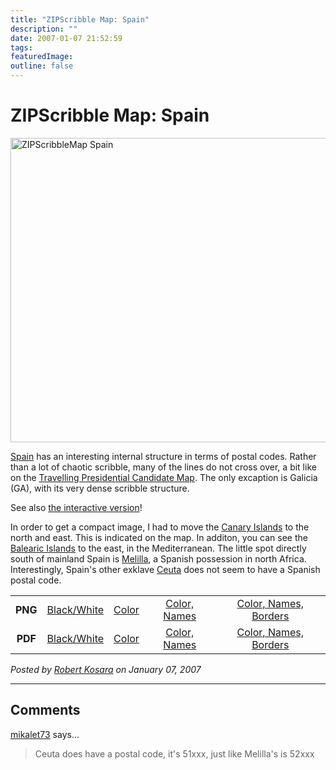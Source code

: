 ```yaml
---
title: "ZIPScribble Map: Spain"
description: ""
date: 2007-01-07 21:52:59
tags: 
featuredImage: 
outline: false
---
```


# ZIPScribble Map: Spain

<a href="/media/attachments/ZIPScribbleMaps/ZIPScribbleMap-Spain-color-names-borders.png" target="_blank" rel="slb_off"><img class="aligncenter" title="ZIPScribbleMap Spain" src="https://media.eagereyes.org/media/attachments/ZIPScribbleMap-Spain-color-names-borders-thumb.jpg" alt="ZIPScribbleMap Spain" width="600" height="487" border="0" /></a>

<a href="http://en.wikipedia.org/wiki/Spain">Spain</a> has an interesting internal structure in terms of postal codes. Rather than a lot of chaotic scribble, many of the lines do not cross over, a bit like on the <a href="/Applications/ZIPTPCMap.html">Travelling Presidential Candidate Map</a>. The only excaption is Galicia (GA), with its very dense scribble structure.

See also <a href="/zipscribble-maps/interactive-zipscribble-map#ES">the interactive version</a>!

In order to get a compact image, I had to move the <a href="http://en.wikipedia.org/wiki/Canary_Islands">Canary Islands</a> to the north and east. This is indicated on the map. In additon, you can see the <a href="http://en.wikipedia.org/wiki/Balearic_Islands">Balearic Islands</a> to the east, in the Mediterranean. The little spot directly south of mainland Spain is <a href="http://en.wikipedia.org/wiki/Melilla">Melilla</a>, a Spanish possession in north Africa. Interestingly, Spain's other exklave <a href="http://en.wikipedia.org/wiki/Ceuta">Ceuta</a> does not seem to have a Spanish postal code.

<table width="80%" border="0" align="center">
<tbody>
<tr>
<td align="center"><strong>PNG</strong></td>
<td align="center"><a href="/media/attachments/ZIPScribbleMaps/ZIPScribbleMap-Spain.png" target="_blank" rel="slb_off">Black/White</a></td>
<td align="center"><a href="/media/attachments/ZIPScribbleMaps/ZIPScribbleMap-Spain-color.png" target="_blank" rel="slb_off">Color</a></td>
<td align="center"><a href="/media/attachments/ZIPScribbleMaps/ZIPScribbleMap-Spain-color-names.png" target="_blank" rel="slb_off">Color, Names</a></td>
<td align="center"><a href="/media/attachments/ZIPScribbleMaps/ZIPScribbleMap-Spain-color-names-borders.png" target="_blank" rel="slb_off">Color, Names, Borders</a></td>
</tr>
<tr>
<td align="center"><strong>PDF</strong></td>
<td align="center"><a href="/media/attachments/ZIPScribbleMaps/ZIPScribbleMap-Spain.pdf" target="_blank">Black/White</a></td>
<td align="center"><a href="/media/attachments/ZIPScribbleMaps/ZIPScribbleMap-Spain-color.pdf" target="_blank">Color </a></td>
<td align="center"><a href="/media/attachments/ZIPScribbleMaps/ZIPScribbleMap-Spain-color-names.pdf" target="_blank">Color, Names</a></td>
<td align="center"><a href="/media/attachments/ZIPScribbleMaps/ZIPScribbleMap-Spain-color-names-borders.pdf" target="_blank">Color, Names, Borders</a></td>
</tr>
</tbody>
</table>


_Posted by <a href="/about">Robert Kosara</a> on January 07, 2007_


<aside class="comments">

---
## Comments

<a href="http://gravatar.com/mikalet73" rel="nofollow noopener" target="_blank">mikalet73</a> says…
>	Ceuta does have a postal code, it's 51xxx, just like Melilla's is 52xxx

</aside>

